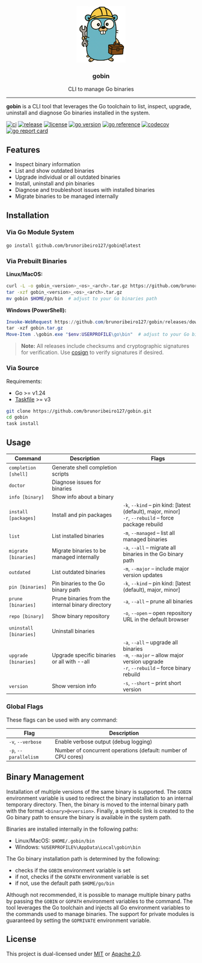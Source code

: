 <p align="center">
    <img alt="gobin logo" src="assets/gobin-logo.png" height="150" />
    <h3 align="center">gobin</h3>
    <p align="center">CLI to manage Go binaries</p>
</p>

---

**gobin** is a CLI tool that leverages the Go toolchain to list, inspect, upgrade, uninstall and diagnose Go binaries installed in the system.

[![ci](https://img.shields.io/github/actions/workflow/status/brunoribeiro127/gobin/ci.yml?&branch=main)](https://github.com/brunoribeiro127/gobin/actions/workflows/ci.yml)
[![release](https://img.shields.io/github/v/release/brunoribeiro127/gobin.svg)](https://github.com/brunoribeiro127/gobin/releases/latest)
[![license](https://img.shields.io/badge/license-MIT%20or%20Apache--2.0-blue.svg)](#license)
[![go version](https://img.shields.io/github/go-mod/go-version/brunoribeiro127/gobin)](./go.mod)
[![go reference](https://pkg.go.dev/badge/github.com/brunoribeiro127/gobin.svg)](https://pkg.go.dev/github.com/brunoribeiro127/gobin)
[![codecov](https://codecov.io/github/brunoribeiro127/gobin/graph/badge.svg?token=KPQGGWGGCC)](https://codecov.io/github/brunoribeiro127/gobin)
[![go report card](https://goreportcard.com/badge/github.com/brunoribeiro127/gobin)](https://goreportcard.com/report/github.com/brunoribeiro127/gobin)

## Features

- Inspect binary information
- List and show outdated binaries
- Upgrade individual or all outdated binaries
- Install, uninstall and pin binaries
- Diagnose and troubleshoot issues with installed binaries
- Migrate binaries to be managed internally

## Installation

### Via Go Module System

```sh
go install github.com/brunoribeiro127/gobin@latest
```

### Via Prebuilt Binaries

**Linux/MacOS:**
```sh
curl -L -o gobin_<version>_<os>_<arch>.tar.gz https://github.com/brunoribeiro127/gobin/releases/download/v<version>/gobin_<version>_<os>_<arch>.tar.gz
tar -xzf gobin_<version>_<os>_<arch>.tar.gz
mv gobin $HOME/go/bin  # adjust to your Go binaries path
```

**Windows (PowerShell):**
```powershell
Invoke-WebRequest https://github.com/brunoribeiro127/gobin/releases/download/v<version>/gobin_<version>_windows_<arch>.tar.gz -OutFile gobin.tar.gz
tar -xzf gobin.tar.gz
Move-Item .\gobin.exe "$env:USERPROFILE\go\bin"  # adjust to your Go binaries path
```

> **Note:** All releases include checksums and cryptographic signatures for verification. Use [cosign](https://docs.sigstore.dev/cosign/installation/) to verify signatures if desired.

### Via Source

Requirements:
- Go >= v1.24
- [Taskfile](https://taskfile.dev/installation/) >= v3

```sh
git clone https://github.com/brunoribeiro127/gobin.git
cd gobin
task install
```

## Usage

| Command                | Description                                       | Flags                                                                                                    |
|------------------------|---------------------------------------------------|----------------------------------------------------------------------------------------------------------|
| `completion [shell]`   | Generate shell completion scripts                 |                                                                                                          |
| `doctor`               | Diagnose issues for binaries                      |                                                                                                          |
| `info [binary]`        | Show info about a binary                          |                                                                                                          |
| `install [packages]`   | Install and pin packages                          | `-k`, `--kind` – pin kind: [latest (default), major, minor]<br>`-r`, `--rebuild` – force package rebuild |
| `list`                 | List installed binaries                           | `-m`, `--managed` – list all managed binaries                                                            |
| `migrate [binaries]`   | Migrate binaries to be managed internally         | `-a`, `--all` – migrate all binaries in the Go binary path                                               |
| `outdated`             | List outdated binaries                            | `-m`, `--major` – include major version updates                                                          |
| `pin [binaries]`       | Pin binaries to the Go binary path                | `-k`, `--kind` – pin kind: [latest (default), major, minor]                                              |
| `prune [binaries]`     | Prune binaries from the internal binary directory | `-a`, `--all` – prune all binaries                                                                       |
| `repo [binary]`        | Show binary repository                            | `-o`, `--open` – open repository URL in the default browser                                              |
| `uninstall [binaries]` | Uninstall binaries                                |                                                                                                          |
| `upgrade [binaries]`   | Upgrade specific binaries or all with --all       | `-a`, `--all` – upgrade all binaries<br>`-m`, `--major` – allow major version upgrade<br>`-r`, `--rebuild` – force binary rebuild |
| `version`              | Show version info                                 | `-s`, `--short` – print short version                                                                    |

### Global Flags

These flags can be used with any command:

| Flag | Description |
|------|-------------|
| `-v`, `--verbose` | Enable verbose output (debug logging) |
| `-p`, `--parallelism` | Number of concurrent operations (default: number of CPU cores) |

## Binary Management

Installation of multiple versions of the same binary is supported. The `GOBIN` environment variable is used to redirect the binary installation to an internal temporary directory. Then, the binary is moved to the internal binary path with the format `<binary>@<version>`. Finally, a symbolic link is created to the Go binary path to ensure the binary is available in the system path.

Binaries are installed internally in the following paths:

- Linux/MacOS: `$HOME/.gobin/bin`
- Windows: `%USERPROFILE%\AppData\Local\gobin\bin`

The Go binary installation path is determined by the following:
- checks if the `GOBIN` environment variable is set
- if not, checks if the `GOPATH` environment variable is set
- if not, use the default path `$HOME/go/bin`

Although not recommended, it is possible to manage multiple binary paths by passing the `GOBIN` or `GOPATH` environment variables to the command. The tool leverages the Go toolchain and injects all Go environment variables to the commands used to manage binaries. The support for private modules is guaranteed by setting the `GOPRIVATE` environment variable.

## License

This project is dual-licensed under [MIT](LICENSE-MIT) or [Apache 2.0](LICENSE-APACHE).
